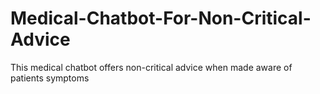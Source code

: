 # Medical-Chatbot-For-Non-Critical-Advice
This medical chatbot offers non-critical advice when made aware of patients symptoms
